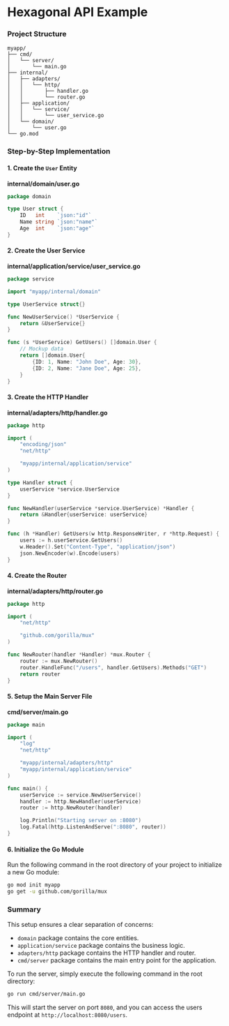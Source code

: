 # Hexagonal API Example

### Project Structure
```
myapp/
├── cmd/
│   └── server/
│       └── main.go
├── internal/
│   ├── adapters/
│   │   └── http/
│   │       ├── handler.go
│   │       └── router.go
│   ├── application/
│   │   └── service/
│   │       └── user_service.go
│   └── domain/
│       └── user.go
└── go.mod
```

### Step-by-Step Implementation

#### 1. Create the `User` Entity
**internal/domain/user.go**
```go
package domain

type User struct {
    ID   int    `json:"id"`
    Name string `json:"name"`
    Age  int    `json:"age"`
}
```

#### 2. Create the User Service
**internal/application/service/user_service.go**
```go
package service

import "myapp/internal/domain"

type UserService struct{}

func NewUserService() *UserService {
    return &UserService{}
}

func (s *UserService) GetUsers() []domain.User {
    // Mockup data
    return []domain.User{
        {ID: 1, Name: "John Doe", Age: 30},
        {ID: 2, Name: "Jane Doe", Age: 25},
    }
}
```

#### 3. Create the HTTP Handler
**internal/adapters/http/handler.go**
```go
package http

import (
    "encoding/json"
    "net/http"

    "myapp/internal/application/service"
)

type Handler struct {
    userService *service.UserService
}

func NewHandler(userService *service.UserService) *Handler {
    return &Handler{userService: userService}
}

func (h *Handler) GetUsers(w http.ResponseWriter, r *http.Request) {
    users := h.userService.GetUsers()
    w.Header().Set("Content-Type", "application/json")
    json.NewEncoder(w).Encode(users)
}
```

#### 4. Create the Router
**internal/adapters/http/router.go**
```go
package http

import (
    "net/http"

    "github.com/gorilla/mux"
)

func NewRouter(handler *Handler) *mux.Router {
    router := mux.NewRouter()
    router.HandleFunc("/users", handler.GetUsers).Methods("GET")
    return router
}
```

#### 5. Setup the Main Server File
**cmd/server/main.go**
```go
package main

import (
    "log"
    "net/http"

    "myapp/internal/adapters/http"
    "myapp/internal/application/service"
)

func main() {
    userService := service.NewUserService()
    handler := http.NewHandler(userService)
    router := http.NewRouter(handler)

    log.Println("Starting server on :8080")
    log.Fatal(http.ListenAndServe(":8080", router))
}
```

#### 6. Initialize the Go Module
Run the following command in the root directory of your project to initialize a new Go module:
```sh
go mod init myapp
go get -u github.com/gorilla/mux
```

### Summary
This setup ensures a clear separation of concerns:
- `domain` package contains the core entities.
- `application/service` package contains the business logic.
- `adapters/http` package contains the HTTP handler and router.
- `cmd/server` package contains the main entry point for the application.

To run the server, simply execute the following command in the root directory:
```sh
go run cmd/server/main.go
```
This will start the server on port `8080`, and you can access the users endpoint at `http://localhost:8080/users`.